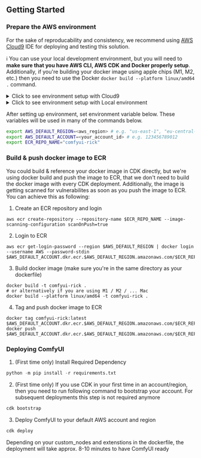 ## Getting Started

### Prepare the AWS environment

For the sake of reproducability and consistency, we recommend using [AWS Cloud9](https://docs.aws.amazon.com/cloud9/latest/user-guide/welcome.html) IDE for deploying and testing this solution.

ℹ️ You can use your local development environment, but you will need to **make sure that you have AWS CLI, AWS CDK and Docker properly setup**. Additionally, if you're building your docker image using apple chips (M1, M2, etc.) then you need to use the Docker ```docker build --platform linux/amd64 .``` command.

<details>
<summary>Click to see environment setup with Cloud9</summary>

1. Login to AWS Console
2. Navigate to Cloud9
3. Create Environment with following example details:
    - Name: Give your Dev Environment a name of choice
    - Instance Type: t2.micro (default) got a free-tier
    - Platform: Ubuntu Server 22.04 LTS
    - Timeout: 30 minutes
    - Other settings can be configured with the default values
4. Create and open environment
5. resize disk space
    ```bash
    curl -o resize.sh https://raw.githubusercontent.com/aws-samples/semantic-search-aws-docs/main/cloud9/resize.sh
    chmod +x ./resize.sh
    ./resize.sh 100
    ```
6. git clone <enter this repo URL here>
7. cd into new directory
</details>

<details>
<summary>Click to see environment setup with Local environment</summary>

If you do not have AWS CLI, follow [AWS CLI Install Guide](https://docs.aws.amazon.com/cli/latest/userguide/getting-started-install.html)

If you do not have CDK, follow [CDK Start Guide](https://docs.aws.amazon.com/cdk/v2/guide/getting_started.html)

If you do not have Docker follow [Docker Install Guide](https://docs.docker.com/engine/install/)

If you haven't setup AWS CLI after installation, execute the following commands on your local environment:

```bash
aws configure
```

When prompted, enter your AWS Access Key ID, Secret Access Key, and then the default region name (eg. us-east-1). You can leave the output format field as default or specify it as per your preference.
</details>

After setting up environment, set environment variable below. These variables will be used in many of the commands below.

```bash
export AWS_DEFAULT_REGION=<aws_region> # e.g. "us-east-1", "eu-central-1"
export AWS_DEFAULT_ACCOUNT=<your_account_id> # e.g. 123456789012
export ECR_REPO_NAME="comfyui-rick"
```

### Build & push docker image to ECR

You could build & reference your docker image in CDK directly, but we're using docker build and push the image to ECR, that we don't need to build the docker image with every CDK deployment. Additionally, the image is getting scanned
for vulnerabilites as soon as you push the image to ECR. You can achieve this as following:

1. Create an ECR repository and login
```
aws ecr create-repository --repository-name $ECR_REPO_NAME --image-scanning-configuration scanOnPush=true
```
2. Login to ECR
```
aws ecr get-login-password --region $AWS_DEFAULT_REGION | docker login --username AWS --password-stdin $AWS_DEFAULT_ACCOUNT.dkr.ecr.$AWS_DEFAULT_REGION.amazonaws.com/$ECR_REPO_NAME
```
3. Build docker image (make sure you're in the same directory as your dockerfile)
```
docker build -t comfyui-rick .
# or alternatively if you are using M1 / M2 / ... Mac
docker build --platform linux/amd64 -t comfyui-rick .
```
4. Tag and push docker image to ECR
```
docker tag comfyui-rick:latest $AWS_DEFAULT_ACCOUNT.dkr.ecr.$AWS_DEFAULT_REGION.amazonaws.com/$ECR_REPO_NAME:latest
docker push $AWS_DEFAULT_ACCOUNT.dkr.ecr.$AWS_DEFAULT_REGION.amazonaws.com/$ECR_REPO_NAME:latest
```

### Deploying ComfyUI

1. (First time only) Install Required Dependency
```python
python -m pip install -r requirements.txt
```
2. (First time only) If you use CDK in your first time in an account/region, then you need to run following command to bootstrap your account. For subsequent deployments this step is not required anymore
```bash
cdk bootstrap
```
3. Deploy ComfyUI to your default AWS account and region
```bash
cdk deploy
```

Depending on your custom_nodes and extenstions in the dockerfile, the deployment will take approx. 8-10 minutes to have ComfyUI ready
